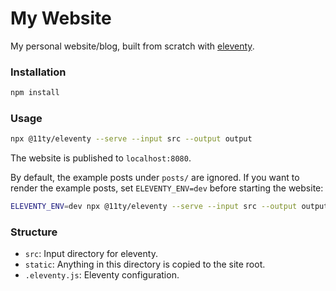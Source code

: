 # My Website
My personal website/blog, built from scratch with [eleventy](https://www.11ty.dev).

### Installation
```bash
npm install
```

### Usage
```bash
npx @11ty/eleventy --serve --input src --output output
```
The website is published to `localhost:8080`.

By default, the example posts under `posts/` are ignored. If you want to render the example posts, set `ELEVENTY_ENV=dev` before starting the website:
```bash
ELEVENTY_ENV=dev npx @11ty/eleventy --serve --input src --output output
```

### Structure
- `src`: Input directory for eleventy.
- `static`: Anything in this directory is copied to the site root.
- `.eleventy.js`: Eleventy configuration.
